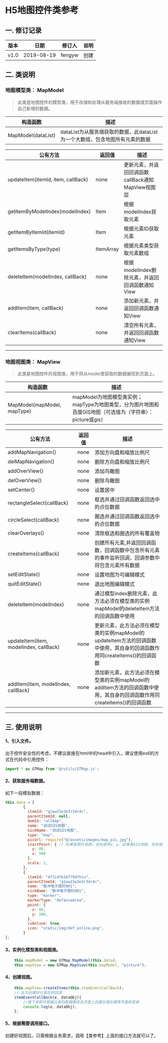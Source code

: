 
# H5地图控件类参考

## 一. 修订记录

| 版本 | 日期       | 修订人 | 说明 |
| ---- | ---------- | ------ | ---- |
| v1.0 | 2019-08-19 | fengyw | 创建 |



## 二. 类说明

### 地图模型类： MapModel

> 此类是地图控件的模型类，用于存储和处理从服务端接收的数据或页面操作自己新增的数据。

| 构造函数           | 描述                                                         |
| ------------------ | ------------------------------------------------------------ |
| MapModel(dataList) | dataList为从服务端获取的数据，此dataList为一个大数组，包含地图所有元素的数据 |



| 公有方法                           | 返回值    | 描述                                              |
| ---------------------------------- | --------- | ------------------------------------------------- |
| updateItem(itemId, item, callBack) | none      | 更新元素，并返回回调函数callBack通知MapView视图层 |
| getItemByModelIndex(modelIndex)    | Item      | 根据modelIndex获取元素                            |
| getItemByItemId(itemId)            | Item      | 根据元素ID获取元素                                |
| getItemsByType(type)               | ItemArray | 根据元素类型获取元素数组                          |
| deleteItem(modelIndex, callBack)   | none      | 根据modelIndex删除元素，并返回回调函数通知View    |
| addItem(item, callBack)            | none      | 添加新元素，并返回回调函数通知View                |
| clearItems(callBack)               | none      | 清空所有元素，并返回回调函数通知View              |

----------

### 地图视图类： MapView

> 此类是地图控件的视图类，用于将从model里获取的数据展现到页面上。

| 构造函数                    | 描述                                                         |
| --------------------------- | ------------------------------------------------------------ |
| MapModel(mapModel, mapType) | mapModel为地图模型类实例；mapType为地图类型，分为图片地图和百度GIS地图（可选值为（字符串）：picture或gis） |

| 公有方法                               | 返回值 | 描述                                                         |
| -------------------------------------- | ------ | ------------------------------------------------------------ |
| addMapNavigation()                     | none   | 添加方向盘和缩放比例尺                                       |
| delMapNavigation()                     | none   | 删除方向盘和缩放比例尺                                       |
| addOverView()                          | none   | 添加鸟瞰图                                                   |
| delOverView()                          | none   | 删除鸟瞰图                                                   |
| setCenter()                            | none   | 设置居中                                                     |
| rectangleSelect(callBack)              | none   | 框选并通过回调函数返回选中的点位数据                         |
| circleSelect(callBack)                 | none   | 圈选并通过回调函数返回选中的点位数据                         |
| clearOverlays()                        | none   | 清除框选和圈选的所有覆盖物                                   |
| createItems(callBack)                  | none   | 创建所有元素,并返回回调函数，回调函数中包含所有元素的事件监听回调，回调参数中将包含元素所有数据 |
| setEditState()                         | none   | 设置地图为可编辑模式                                         |
| quitEditState()                        | none   | 退出地图编辑模式                                             |
| deleteItem(modelIndex)                 | none   | 通过模型index删除元素，此方法必须在模型类的实例mapModel的deleteItem方法的回调函数中使用 |
| updateItem(item, modelIndex, callBack) | none   | 更新元素，此方法必须在模型类的实例mapModel的updateItem方法的回调函数中使用，其自身的回调函数作用同createItems()的回调函数 |
| addItem(item, modelIndex, callBack)    | none   | 添加新元素，此方法必须在模型类的实例mapModel的addItem方法的回调函数中使用，其自身的回调函数作用同createItems()的回调函数 |

----------

## 三. 使用说明

#### 1、引入文件。

出于控件安全性的考虑，不建议直接在html中的head中引入，建议使用es6的方式在代码中引用控件：

``` javascript
import * as GTMap from '@/utils/GTMap.js';
```

#### 2、获取服务端数据。

如下一段模拟数据：

``` javascript
this.data = [
        {
          itemId: "q1ew23e3e3r34r4r",
          parentItemId: null,
          domId: "allmap",
          name: "测试GIS地图",
          nickName: "测试GIS地图",
          type: "map",
          picUrl: require("@/assets/images/map_pic.jpg"),
          startPoint: { // 如果是图片地图，坐标使用x、y，如果是GIS地图，坐标使用lng、lat
            y: 80,
            x: 500
          },
          scale: 1,
        },
        {
          itemId: "4f3i4fb34f794fhiu",
          parentItemId: "q1ew23e3e3r34r4r",
          name: "脉冲电子围栏001",
          nickName: "脉冲电子围栏001",
          type: "marker",
          markerType: "defanceArea",
          point: {
            x: 80,
            y: 200,
          },
          isOnline: true,
          icon: "static/img/def_online.png",
        }
];
```

#### 3、实例化模型类和视图类。

``` javascript
    this.mapModel = new GTMap.MapModel(this.data);
    this.mapView = new GTMap.MapView(this.mapModel, "picture");
```

#### 4、创建视图。

``` javascript
    this.mapView.createItems(this.itemEventCallBack);
    // 此为创建好元素后的回调
    itemEventCallBack(e, dataObj){
        //接下来即可根据元素的数据属性在页面上创建左键右键等页面和菜单
        console.log(e, dataObj);
    };
```

#### 5、根据需要调用接口。

创建好视图后，只需根据业务需求，调用【类参考】上面的接口方法就可以了。
